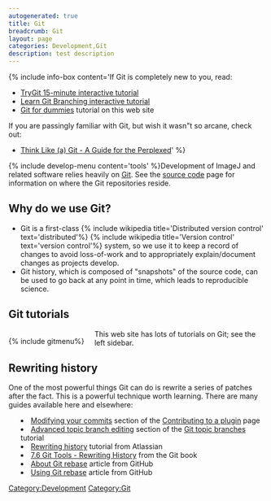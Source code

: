 ```yaml
---
autogenerated: true
title: Git
breadcrumb: Git
layout: page
categories: Development,Git
description: test description
---
```


{% include info-box content='If Git is completely new to you, read:

  - [TryGit 15-minute interactive tutorial](https://try.github.io/)
  - [Learn Git Branching interactive tutorial](http://pcottle.github.io/learnGitBranching/)
  - [Git for dummies](Git_for_dummies "wikilink") tutorial on this web site

If you are passingly familiar with Git, but wish it wasn"t so arcane, check out:

  - [Think Like (a) Git - A Guide for the Perplexed](http://think-like-a-git.net/)' %}

{% include develop-menu content='tools' %}Development of ImageJ and related software relies heavily on [Git](http://git-scm.com/). See the [source code](source_code "wikilink") page for information on where the Git repositories reside.

## Why do we use Git?

  - Git is a first-class {% include wikipedia title='Distributed version control' text='distributed'%} {% include wikipedia title='Version control' text='version control'%} system, so we use it to keep a record of changes to avoid loss-of-work and to appropriately explain/document changes as projects develop.
  - Git history, which is composed of "snapshots" of the source code, can be used to go back at any point in time, which leads to reproducible science.

## Git tutorials

<div style="float: left; padding-right: 20px">

{% include gitmenu%}


</div>

This web site has lots of tutorials on Git; see the left sidebar.

## Rewriting history

One of the most powerful things Git can do is rewrite a series of patches after the fact. This is a powerful technique worth learning. There are many guides available here and elsewhere:

<div style="list-style-position: inside;">

  - [Modifying your commits](How_to_contribute_to_an_existing_plugin_or_library#Modifying_your_commits "wikilink") section of the [Contributing to a plugin](How_to_contribute_to_an_existing_plugin_or_library "wikilink") page
  - [Advanced topic branch editing](Git_topic_branches#Advanced_topic_branch_editing_.28AKA_rebase_on_drugs.29 "wikilink") section of the [Git topic branches](Git_topic_branches "wikilink") tutorial
  - [Rewriting history](https://www.atlassian.com/git/tutorials/rewriting-history/) tutorial from Atlassian
  - [7.6 Git Tools - Rewriting History](https://git-scm.com/book/en/v2/Git-Tools-Rewriting-History) from the Git book
  - [About Git rebase](https://help.github.com/articles/about-git-rebase/) article from GitHub
  - [Using Git rebase](https://help.github.com/articles/using-git-rebase/) article from GitHub

</div>

[Category:Development](Category_Development "wikilink") [Category:Git](Category_Git "wikilink")
